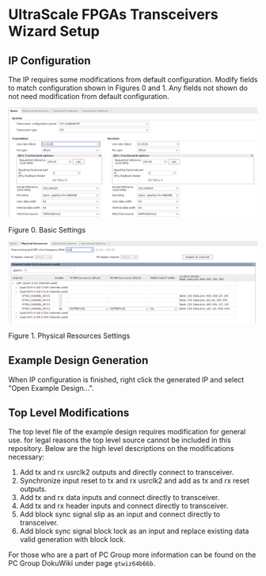 # UltraScale FPGAs Transceivers Wizard Setup

## IP Configuration

The IP requires some modifications from default configuration. Modify fields to match configuration shown in Figures 0 and 1. Any fields not shown do not need modification from default configuration.

![Figure 0](images/Settings_Basic.png)

Figure 0. Basic Settings

![Figure 1](images/Settings_Physical_Resources.png)

Figure 1. Physical Resources Settings

## Example Design Generation

When IP configuration is finished, right click the generated IP and select "Open Example Design...".

## Top Level Modifications

The top level file of the example design requires modification for general use. for legal reasons the top level source cannot be included in this repository. Below are the high level descriptions on the modifications necessary:

1. Add tx and rx usrclk2 outputs and directly connect to transceiver.
2. Synchronize input reset to tx and rx usrclk2 and add as tx and rx reset outputs.
3. Add tx and rx data inputs and connect directly to transceiver.
4. Add tx and rx header inputs and connect directly to transceiver.
5. Add block sync signal slip as an input and connect directly to transceiver.
6. Add block sync signal block lock as an input and replace existing data valid generation with block lock.

For those who are a part of PC Group more information can be found on the PC Group DokuWiki under page `gtwiz64b66b`.
